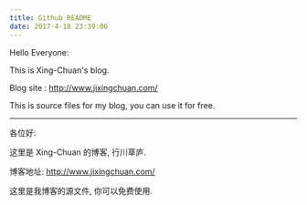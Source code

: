 ```yaml
---
title: Github README
date: 2017-4-18 23:39:06
---
```


Hello Everyone:

This is Xing-Chuan's blog.

Blog site : http://www.jixingchuan.com/ 

This is source files for my blog, you can use it for free.

---

各位好:

这里是 Xing-Chuan 的博客, 行川草庐.

博客地址: http://www.jixingchuan.com/ 

这里是我博客的源文件, 你可以免费使用.

